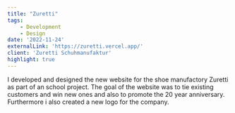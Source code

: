 ```yaml
---
title: "Zuretti"
tags: 
    - Development
    - Design
date: '2022-11-24'
externalLink: 'https://zuretti.vercel.app/'
client: 'Zuretti Schuhmanufaktur'
highlight: true
---
```


I developed and designed the new website for the shoe manufactory Zuretti as part of an school project. The goal of the website was to tie existing customers and win new ones and also to promote the 20 year anniversary. Furthermore i also created a new logo for the company.